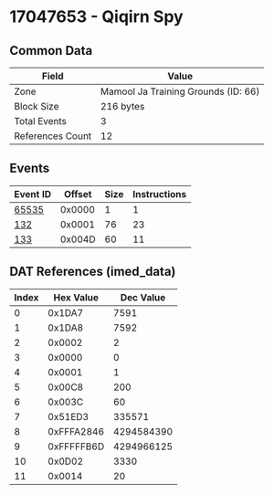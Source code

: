 # 17047653 - Qiqirn Spy

## Common Data

| Field            | Value                               |
|------------------|-------------------------------------|
| Zone             | Mamool Ja Training Grounds (ID: 66) |
| Block Size       | 216 bytes                           |
| Total Events     | 3                                   |
| References Count | 12                                  |

## Events

| Event ID            | Offset   |   Size |   Instructions |
|---------------------|----------|--------|----------------|
| [65535](./65535.md) | 0x0000   |      1 |              1 |
| [132](./132.md)     | 0x0001   |     76 |             23 |
| [133](./133.md)     | 0x004D   |     60 |             11 |

## DAT References (imed_data)

|   Index | Hex Value   |   Dec Value |
|---------|-------------|-------------|
|       0 | 0x1DA7      |        7591 |
|       1 | 0x1DA8      |        7592 |
|       2 | 0x0002      |           2 |
|       3 | 0x0000      |           0 |
|       4 | 0x0001      |           1 |
|       5 | 0x00C8      |         200 |
|       6 | 0x003C      |          60 |
|       7 | 0x51ED3     |      335571 |
|       8 | 0xFFFA2846  |  4294584390 |
|       9 | 0xFFFFFB6D  |  4294966125 |
|      10 | 0x0D02      |        3330 |
|      11 | 0x0014      |          20 |
